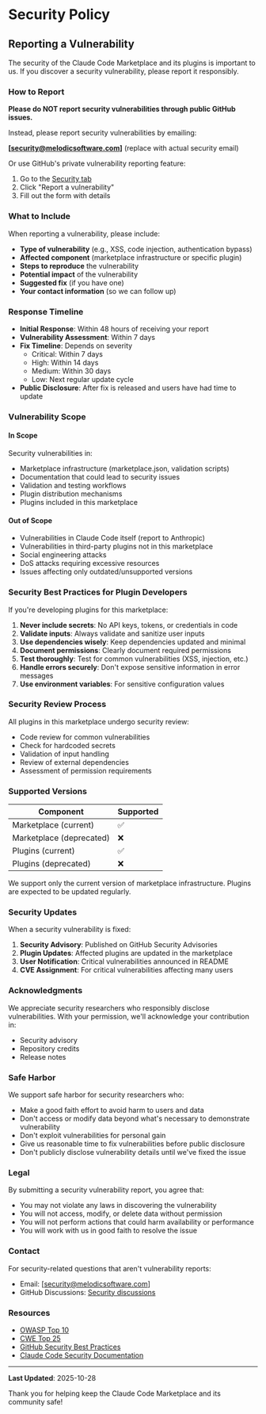 # Security Policy

## Reporting a Vulnerability

The security of the Claude Code Marketplace and its plugins is important to us. If you discover a security vulnerability, please report it responsibly.

### How to Report

**Please do NOT report security vulnerabilities through public GitHub issues.**

Instead, please report security vulnerabilities by emailing:

**[security@melodicsoftware.com]** (replace with actual security email)

Or use GitHub's private vulnerability reporting feature:

1. Go to the [Security tab](../../security)
2. Click "Report a vulnerability"
3. Fill out the form with details

### What to Include

When reporting a vulnerability, please include:

- **Type of vulnerability** (e.g., XSS, code injection, authentication bypass)
- **Affected component** (marketplace infrastructure or specific plugin)
- **Steps to reproduce** the vulnerability
- **Potential impact** of the vulnerability
- **Suggested fix** (if you have one)
- **Your contact information** (so we can follow up)

### Response Timeline

- **Initial Response**: Within 48 hours of receiving your report
- **Vulnerability Assessment**: Within 7 days
- **Fix Timeline**: Depends on severity
  - Critical: Within 7 days
  - High: Within 14 days
  - Medium: Within 30 days
  - Low: Next regular update cycle
- **Public Disclosure**: After fix is released and users have had time to update

### Vulnerability Scope

#### In Scope

Security vulnerabilities in:

- Marketplace infrastructure (marketplace.json, validation scripts)
- Documentation that could lead to security issues
- Validation and testing workflows
- Plugin distribution mechanisms
- Plugins included in this marketplace

#### Out of Scope

- Vulnerabilities in Claude Code itself (report to Anthropic)
- Vulnerabilities in third-party plugins not in this marketplace
- Social engineering attacks
- DoS attacks requiring excessive resources
- Issues affecting only outdated/unsupported versions

### Security Best Practices for Plugin Developers

If you're developing plugins for this marketplace:

1. **Never include secrets**: No API keys, tokens, or credentials in code
2. **Validate inputs**: Always validate and sanitize user inputs
3. **Use dependencies wisely**: Keep dependencies updated and minimal
4. **Document permissions**: Clearly document required permissions
5. **Test thoroughly**: Test for common vulnerabilities (XSS, injection, etc.)
6. **Handle errors securely**: Don't expose sensitive information in error messages
7. **Use environment variables**: For sensitive configuration values

### Security Review Process

All plugins in this marketplace undergo security review:

- Code review for common vulnerabilities
- Check for hardcoded secrets
- Validation of input handling
- Review of external dependencies
- Assessment of permission requirements

### Supported Versions

| Component                | Supported          |
| ------------------------ | ------------------ |
| Marketplace (current)    | :white_check_mark: |
| Marketplace (deprecated) | :x:                |
| Plugins (current)        | :white_check_mark: |
| Plugins (deprecated)     | :x:                |

We support only the current version of marketplace infrastructure. Plugins are expected to be updated regularly.

### Security Updates

When a security vulnerability is fixed:

1. **Security Advisory**: Published on GitHub Security Advisories
2. **Plugin Updates**: Affected plugins are updated in the marketplace
3. **User Notification**: Critical vulnerabilities announced in README
4. **CVE Assignment**: For critical vulnerabilities affecting many users

### Acknowledgments

We appreciate security researchers who responsibly disclose vulnerabilities. With your permission, we'll acknowledge your contribution in:

- Security advisory
- Repository credits
- Release notes

### Safe Harbor

We support safe harbor for security researchers who:

- Make a good faith effort to avoid harm to users and data
- Don't access or modify data beyond what's necessary to demonstrate vulnerability
- Don't exploit vulnerabilities for personal gain
- Give us reasonable time to fix vulnerabilities before public disclosure
- Don't publicly disclose vulnerability details until we've fixed the issue

### Legal

By submitting a security vulnerability report, you agree that:

- You may not violate any laws in discovering the vulnerability
- You will not access, modify, or delete data without permission
- You will not perform actions that could harm availability or performance
- You will work with us in good faith to resolve the issue

### Contact

For security-related questions that aren't vulnerability reports:

- Email: [security@melodicsoftware.com]
- GitHub Discussions: [Security discussions](../../discussions/categories/security)

### Resources

- [OWASP Top 10](https://owasp.org/www-project-top-ten/)
- [CWE Top 25](https://cwe.mitre.org/top25/)
- [GitHub Security Best Practices](https://docs.github.com/en/code-security)
- [Claude Code Security Documentation](https://docs.claude.com/en/docs/claude-code)

---

**Last Updated**: 2025-10-28

Thank you for helping keep the Claude Code Marketplace and its community safe!
